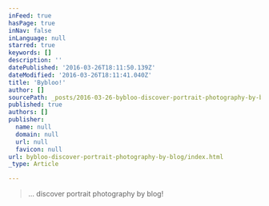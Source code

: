 ```yaml
---
inFeed: true
hasPage: true
inNav: false
inLanguage: null
starred: true
keywords: []
description: ''
datePublished: '2016-03-26T18:11:50.139Z'
dateModified: '2016-03-26T18:11:41.040Z'
title: 'Bybloo!'
author: []
sourcePath: _posts/2016-03-26-bybloo-discover-portrait-photography-by-blog.md
published: true
authors: []
publisher:
  name: null
  domain: null
  url: null
  favicon: null
url: bybloo-discover-portrait-photography-by-blog/index.html
_type: Article

---
```

> ... discover portrait photography by blog!
